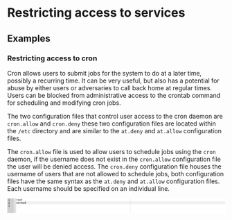 # Restricting access to services

## Examples

### Restricting access to cron
Cron allows users to submit jobs for the system to do at a later time, possibly a recurring time. It can be very useful, 
but also has a potential for abuse by either users or adversaries to call back home at regular times. Users can be 
blocked from administrative access to the crontab command for scheduling and modifying cron jobs.

The two configuration files that control user access to the cron daemon are `cron.allow` and `cron.deny` these two 
configuration files are located within the `/etc` directory and are similar to the `at.deny` and `at.allow` 
configuration files.

The `cron.allow` file is used to allow users to schedule jobs using the `cron` daemon, if the username does not exist 
in the `cron.allow` configuration file the user will be denied access. The `cron.deny` configuration file houses the 
username of users that are not allowed to schedule jobs, both configuration files have the same syntax as the `at.deny` 
and `at.allow` configuration files. Each username should be specified on an individual line.

![Cron allow](../../_static/images/cron-allow.png)
